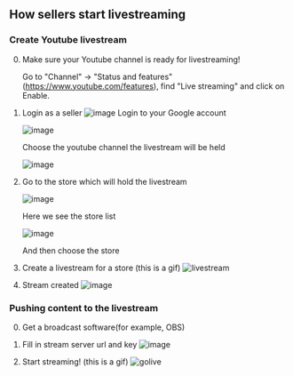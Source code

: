 ## How sellers start livestreaming
### Create Youtube livestream
0. Make sure your Youtube channel is ready for livestreaming!

     Go to "Channel" -> "Status and features" (https://www.youtube.com/features), find "Live streaming" and click on Enable.
2. Login as a seller
     ![image](https://user-images.githubusercontent.com/11768359/164319578-b1570404-c9d0-49b8-b69b-1ccde6fc8d8e.png)
     Login to your Google account 
     
     ![image](https://user-images.githubusercontent.com/11768359/164319988-51d251be-fffb-48ae-8813-7935307bb426.png)
     
     Choose the youtube channel the livestream will be held
     
     ![image](https://user-images.githubusercontent.com/11768359/164320815-ff269b05-87e0-4411-8712-6a53aacf95af.png)

3. Go to the store which will hold the livestream

     ![image](https://user-images.githubusercontent.com/11768359/164321956-ec79faa3-b203-4e1b-a891-bf9f610e465a.png)

     Here we see the store list

     ![image](https://user-images.githubusercontent.com/11768359/164322131-a59b63ec-343d-4399-95c7-96e77aec2c22.png)

     And then choose the store
     
     
5. Create a livestream for a store
     (this is a gif)
     ![livestream](https://user-images.githubusercontent.com/11768359/164325047-9a4299ee-3425-4b4e-907e-3f5b3954592d.gif)

7. Stream created
     ![image](https://user-images.githubusercontent.com/11768359/164325463-16a004e7-0b76-4d48-93ba-4ccd563922c3.png)

### Pushing content to the livestream
0. Get a broadcast software(for example, OBS)
1. Fill in stream server url and key
    ![image](https://user-images.githubusercontent.com/11768359/164326883-7858052c-15b6-4cba-afde-56d090f708ab.png)

2. Start streaming!
    (this is a gif)
    ![golive](https://user-images.githubusercontent.com/11768359/164328315-1cb62008-b050-4ebd-bdc5-0b025c367622.gif)

